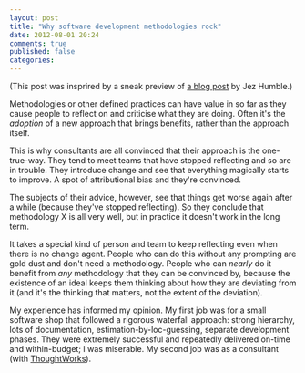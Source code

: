 ```yaml
---
layout: post
title: "Why software development methodologies rock"
date: 2012-08-01 20:24
comments: true
published: false
categories:
---
```


(This post was insprired by a sneak preview of [a blog
post](http://continuousdelivery.com/2012/07/why-software-development-methodologies-suck/
"Why software development methodologies suck") by Jez Humble.)

Methodologies or other defined practices can have value in so far as
they cause people to reflect on and criticise what they are
doing. Often it's the *adoption* of a new approach that brings
benefits, rather than the approach itself.

This is why consultants are all convinced that their approach is the
one-true-way. They tend to meet teams that have stopped reflecting and
so are in trouble. They introduce change and see that everything
magically starts to improve. A spot of attributional bias and they're
convinced.

The subjects of their advice, however, see that things get worse again
after a while (because they've stopped reflecting). So they conclude
that methodology X is all very well, but in practice it doesn't work
in the long term.

It takes a special kind of person and team to keep reflecting even
when there is no change agent. People who can do this without any
prompting are gold dust and don't need a methodology. People who can
*nearly* do it benefit from *any* methodology that they can be
convinced by, because the existence of an ideal keeps them thinking
about how they are deviating from it (and it's the thinking that
matters, not the extent of the deviation).

My experience has informed my opinion. My first job was for a small
software shop that followed a rigorous waterfall approach: strong
hierarchy, lots of documentation, estimation-by-loc-guessing, separate
development phases. They were extremely successful and repeatedly
delivered on-time and within-budget; I was miserable. My second job
was as a consultant (with [ThoughtWorks](http://www.thoughtworks.com)).
